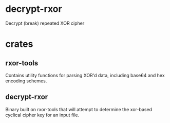 # decrypt-rxor
Decrypt (break) repeated XOR cipher

# crates
## rxor-tools
Contains utility functions for parsing XOR'd data, including base64 and hex encoding schemes.

## decrypt-rxor
Binary built on rxor-tools that will attempt to determine the xor-based cyclical cipher key for an input file.
